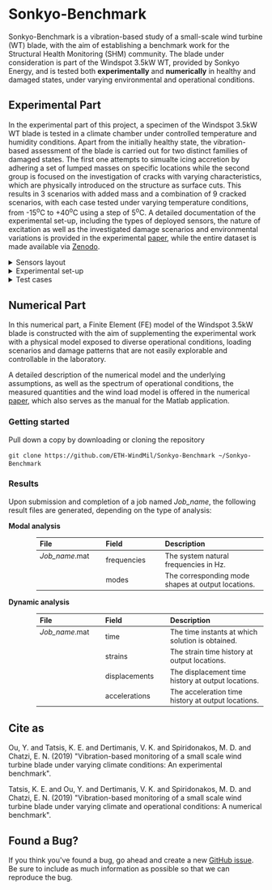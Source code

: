 # Sonkyo-Benchmark

Sonkyo-Benchmark is a vibration-based study of a small-scale wind turbine (WT) blade, with the aim of establishing a benchmark
work for the Structural Health Monitoring (SHM) community. The blade under consideration is part of the Windspot 3.5kW WT, provided by Sonkyo Energy, and is tested both **experimentally** and **numerically** in healthy and damaged states, under varying environmental and operational conditions.

## Experimental Part

In the experimental part of this project, a specimen of the Windspot 3.5kW WT blade is tested in a climate chamber under controlled temperature and humidity conditions. Apart from the initially healthy state, the vibration-based assessment of the blade is carried out for two distinct families of damaged states. The first one attempts to simualte icing accretion by adhering a set of lumped masses on specific locations while the second group is focused on the investigation of cracks with varying characteristics, which are physically introduced on the structure as surface cuts. This results in 3 scenarios with added mass and a combination of 9 cracked scenarios, with each case tested under varying temperature conditions, from -15<sup>o</sup>C to +40<sup>o</sup>C using a step of 5<sup>o</sup>C. A detailed documentation of the experimental set-up, including the types of deployed sensors, the nature of excitation as well as the investigated damage scenarios and environmental variations is provided in the experimental [paper](https://github.com/ETH-WindMil/Sonkyo-Benchmark), while the entire dataset is made available via [Zenodo](https://zenodo.org/record/3229743#.XR-VRHUzbwo).


<details> <summary> Sensors layout </summary>
  <figure>
    <img title="Sensor configuration on the tested specimen (top) and on the specimen for temperature compensation (bottom)"  src="https://github.com/ETH-WindMil/Sonkyo-Benchmark/blob/master/figures/Sensor_configuration.png">
   <br> <figcaption> <b> Fig. 1. </b> Sensor configuration on the tested specimen (top) and on the specimen for temperateure compensation (bottom). </figcaption>
  </figure>
</details>


<details> <summary> Experimental set-up </summary>
  <figure>
    <img src="https://github.com/ETH-WindMil/Sonkyo-Benchmark/blob/master/figures/Experimental_set_up.png" style="width:100%">
    <figcaption> <b> Fig. 2. </b> (a) overview of the experimental set-up in the climate chamber; (b) climate controller; (c) shaker with insulation foam box; (d) strain gauges s1 and s2 on low-pressure side; (e) strain gauges s23 and s24 on high pressure side; (f) climate sensor; (g) cracks 1 and 2; (h) crack 3. </figcaption>
  </figure>
</details>


<details><summary> Test cases </summary>

  <div style="margin-left:105px;font-size:20px">
  <table>
    <caption> List of experimental cases and number of tests conducted for each case </caption>
    <thead>
        <tr>
          <th align="center", width="90"> <sub> Case label </sub> </th>
          <th colspan=3, align="left", width="410"> <sub> Description </sub> </th>
          <th align="center", width="190"> <sub> Number of experiments </sub> </th>
        </tr>
    </thead>
    <body>
        <tr>
            <td height="2", align="center"> <sub> R </sub> </td>
            <td height="2", colspan=3> <sub> Healthy state </sub> </td>
            <td height="2", align="center"> <sub> 21 per temperature per set-up </sub> </td>
        </tr>
        <tr>
            <td align="center"> <sub> A </sub> </td>
            <td colspan=3> <sub> Added mass 1 x 44 gr </sub> </td>
            <td align="center"> <sub> 6 per temperature per set-up </sub> </td>
        </tr>
        <tr>
            <td align="center"> <sub> B </sub> </td>
            <td colspan=3> <sub> Added mass 2 x 44 gr </sub> </td>
            <td align="center"> <sub> 6 per temperature per set-up </sub> </td>
        </tr>
        <tr>
            <td align="center"> <sub> C </sub> </td>
            <td colspan=3> <sub> Added mass 3 x 44 gr </sub> </td>
            <td align="center"> <sub> 6 per temperature per set-up </sub> </td>
        </tr>
        <tr>
            <td align="center"> <sub> D </sub> </td>
            <td colspan=3> <sub> Crack 1: l1 = 5 cm </sub> </td>
            <td align="center"> <sub> 6 per temperature per set-up </sub> </td>
        </tr>
        <tr>
            <td align="center"> <sub> E </sub> </td>
            <td> <sub> Crack 1: l1 = 5 cm, </sub> </td> 
            <td colspan=2> <sub> Crack 2: l2 = 5 cm </sub> </td>
            <td align="center"> <sub> 6 per temperature per set-up </sub> </td>
        </tr>
        <tr>
            <td align="center"> <sub> F </sub> </td>
            <td> <sub> Crack 1: l1 = 5 cm, </sub> </td>
            <td> <sub> Crack 2: l2 = 5 cm, </sub> </td>
            <td> <sub> Crack 3: l3 = 5 cm </sub> </td>
            <td align="center"> <sub> 6 per temperature per set-up </sub> </td>
        </tr>
        <tr>
            <td align="center"> <sub> G </sub> </td>
            <td> <sub> Crack 1: l1 = 10 cm, </sub> </td>
            <td> <sub> Crack 2: l2 = 5 cm, </sub> </td>
            <td> <sub> Crack 3: l3 = 5 cm </sub> </td>
            <td align="center"> <sub> 6 per temperature per set-up </sub> </td>
        </tr>
        <tr>
            <td align="center"> <sub> H </sub> </td>
            <td> <sub> Crack 1: l1 = 10 cm, </sub> </td>
            <td> <sub> Crack 2: l2 = 10 cm, </sub> </td>
            <td> <sub> Crack 3: l3 = 5 cm </sub> </td>
            <td align="center"> <sub> 6 per temperature per set-up </sub> </td>
        </tr>
        <tr>
            <td align="center"> <sub> I </sub> </td>
            <td> <sub> Crack 1: l1 = 10 cm, </sub> </td>
            <td> <sub> Crack 2: l2 = 10 cm, </sub> </td>
            <td> <sub> Crack 3: l3 = 10 cm </sub> </td>
            <td align="center"> <sub> 6 per temperature per set-up </sub> </td>
        </tr>
        <tr>
            <td align="center"> <sub> J </sub> </td>
            <td> <sub> Crack 1: l1 = 15 cm, </sub> </td>
            <td> <sub> Crack 2: l2 = 5 cm, </sub> </td>
            <td> <sub> Crack 3: l3 = 5 cm </sub> </td>
            <td align="center"> <sub> 6 per temperature per set-up </sub> </td>
        </tr>
        <tr>
            <td align="center"> <sub> K </sub> </td>
            <td> <sub> Crack 1: l1 = 15 cm, </sub> </td>
            <td> <sub> Crack 2: l2 = 15 cm, </sub> </td>
            <td> <sub> Crack 3: l3 = 5 cm </sub> </td>
            <td align="center"> <sub> 6 per temperature per set-up </sub> </td>
        </tr>
        <tr>
            <td align="center"> <sub> L </sub> </td>
            <td> <sub> Crack 1: l1 = 15 cm, </sub> </td>
            <td> <sub> Crack 2: l2 = 15 cm, </sub> </td>
            <td> <sub> Crack 3: l3 = 15 cm </sub> </td>
            <td align="center"> <sub> 6 per temperature per set-up </sub> </td>
        </tr>
    </tbody>
  </table>
  </div>

</details>


## Numerical Part

In this numerical part, a Finite Element (FE) model of the Windspot 3.5kW blade is constructed with the aim of supplementing the experimental work with a physical model exposed to diverse operational conditions, loading scenarios and damage patterns that are not easily explorable and controllable in the laboratory.

A detailed description of the numerical model and the underlying assumptions, as well as the spectrum of operational conditions, the measured quantities and the wind load model is offered in the numerical [paper](https://github.com/ETH-WindMil/Sonkyo-Benchmark), which also serves as the manual for the Matlab application.

### Getting started

Pull down a copy by downloading or cloning the repository

```
git clone https://github.com/ETH-WindMil/Sonkyo-Benchmark ~/Sonkyo-Benchmark
```

### Results

Upon submission and completion of a job named *Job_name*, the following result files are generated, depending on the type of analysis:

**Modal analysis**

<div style="margin-left:55px">
<table>
  <thead>
      <tr>
        <th align="left", width="160">File</th>
        <th align="left", width="160">Field</th>
        <th align="left", width="400">Description</th>
      </tr>
  </thead>
  <body>
      <tr>
          <td rowspan=2, valign="top"> <i>Job_name</i>.mat </td>
          <td> frequencies </td>
          <td> The system natural frequencies in Hz. </td>
      </tr>
      <tr>
          <td> modes </td>
          <td> The corresponding mode shapes at output locations. </td>
      </tr>
  </tbody>
</table>
</div>

**Dynamic analysis**

<div style="margin-left:55px">
<table>
  <thead>
      <tr>
        <th align="left", width="160">File</th>
        <th align="left", width="160">Field</th>
        <th align="left", width="400">Description</th>
      </tr>
  </thead>
  <body>
      <tr>
          <td rowspan=4, valign="top"> <i>Job_name</i>.mat </td>
          <td> time </td>
          <td> The time instants at which solution is obtained. </td>
      </tr>
      <tr>
          <td> strains </td>
          <td> The strain time history at output locations. </td>
      </tr>
      <tr>
          <td> displacements </td>
          <td> The displacement time history at output locations. </td>
      </tr>
      <tr>
          <td> accelerations </td>
          <td> The acceleration time history at output locations. </td>
      </tr>
  </tbody>
</table>
</div>


## Cite as

Ou, Y. and Tatsis, K. E. and Dertimanis, V. K. and Spiridonakos, M. D. and Chatzi, E. N. (2019) "Vibration-based monitoring of a small scale wind turbine blade under varying climate conditions: An experimental benchmark".

Tatsis, K. E. and Ou, Y. and Dertimanis, V. K. and Spiridonakos, M. D. and Chatzi, E. N. (2019) "Vibration-based monitoring of a small scale wind turbine blade under varying climate and operational conditions: A numerical benchmark".

## Found a Bug?

If you think you've found a bug, go ahead and create a new [GitHub issue](https://help.github.com/en/articles/creating-an-issue). Be sure to include as much information as possible so that we can reproduce the bug.
